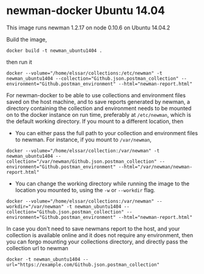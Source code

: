 # newman-docker Ubuntu 14.04

This image runs newman 1.2.17 on node 0.10.6 on Ubuntu 14.04.2

Build the image,

```
docker build -t newman_ubuntu1404 .
```

then run it

```
docker --volume="/home/elssar/collections:/etc/newman" -t newman_ubuntu1404 --collection="Github.json.postman_collection" --environment="Github.postman_environment" --html="newman-report.html"
```
For newman-docker to be able to use collections and environment files saved on the host machine, and to save reports generated by newman, a directory containing the collection and environment needs to be mounted on to the docker instance on run time, preferably at `/etc/newman`, which is the default working directory. If you mount to a different location, then
  - You can either pass the full path to your collection and environment files to newman. For instance, if you mount to `/var/newman`,

```
docker --volume="/home/elssar/collection:/var/newman" -t newman_ubuntu1404 --collection="/var/newman/Github.json.postman_collection" --environment="Github.postman_environment" --html="/var/newman/newman-report.html"
```
  - You can change the working directory while running the image to the location you mounted to, using the `-w` or `--workdir` flag.

```
docker --volume="/home/elssar/collections:/var/newman" --workdir="/var/newman" -t newman_ubuntu1404 --collection="Github.json.postman_collection" --environment="Github.postman_environment" --html="newman-report.html"
```

In case you don't need to save newmans report to the host, and your collection is available online and it does not require any environment, then you can forgo mounting your collections directory, and directly pass the collection url to newman

```
docker -t newman_ubuntu1404 --url="https://example.com/Github.json.postman_collection"
```
